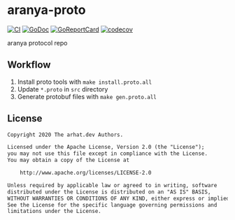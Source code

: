 # aranya-proto

[![CI](https://github.com/arhat-dev/aranya-proto/workflows/CI/badge.svg)](https://github.com/arhat-dev/aranya-proto/actions?query=workflow%3ACI)
[![GoDoc](https://pkg.go.dev/badge/arhat.dev/aranya-proto)](https://pkg.go.dev/arhat.dev/aranya-proto)
[![GoReportCard](https://goreportcard.com/badge/arhat.dev/aranya-proto)](https://goreportcard.com/report/arhat.dev/aranya-proto)
[![codecov](https://codecov.io/gh/arhat-dev/aranya-proto/branch/master/graph/badge.svg)](https://codecov.io/gh/arhat-dev/aranya-proto)

aranya protocol repo

## Workflow

1. Install proto tools with `make install.proto.all`
1. Update `*.proto` in `src` directory
1. Generate protobuf files with `make gen.proto.all`

## License

```txt
Copyright 2020 The arhat.dev Authors.

Licensed under the Apache License, Version 2.0 (the "License");
you may not use this file except in compliance with the License.
You may obtain a copy of the License at

    http://www.apache.org/licenses/LICENSE-2.0

Unless required by applicable law or agreed to in writing, software
distributed under the License is distributed on an "AS IS" BASIS,
WITHOUT WARRANTIES OR CONDITIONS OF ANY KIND, either express or implied.
See the License for the specific language governing permissions and
limitations under the License.
```
